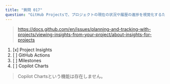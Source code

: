 ```yaml
---
title: "質問 017"
question: "GitHub Projectsで、プロジェクトの現在の状況や履歴の進捗を視覚化するために、グラフやチャートを簡単に生成できる機能はどれですか？"
---
```



> https://docs.github.com/en/issues/planning-and-tracking-with-projects/viewing-insights-from-your-project/about-insights-for-projects
1. [x] Project Insights
1. [ ] GitHub Actions
1. [ ] Milestones
1. [ ] Copilot Charts
> Copilot Chartsという機能は存在しません。